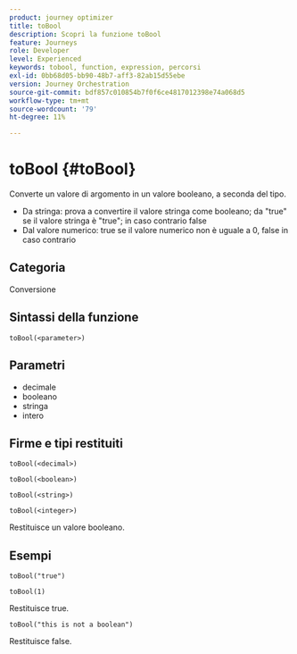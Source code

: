 ```yaml
---
product: journey optimizer
title: toBool
description: Scopri la funzione toBool
feature: Journeys
role: Developer
level: Experienced
keywords: tobool, function, expression, percorsi
exl-id: 0bb68d05-bb90-48b7-aff3-82ab15d55ebe
version: Journey Orchestration
source-git-commit: bdf857c010854b7f0f6ce4817012398e74a068d5
workflow-type: tm+mt
source-wordcount: '79'
ht-degree: 11%

---
```


# toBool {#toBool}

Converte un valore di argomento in un valore booleano, a seconda del tipo.

* Da stringa: prova a convertire il valore stringa come booleano; da &quot;true&quot; se il valore stringa è &quot;true&quot;; in caso contrario false
* Dal valore numerico: true se il valore numerico non è uguale a 0, false in caso contrario

## Categoria

Conversione

## Sintassi della funzione

`toBool(<parameter>)`

## Parametri

* decimale
* booleano
* stringa
* intero

## Firme e tipi restituiti

`toBool(<decimal>)`

`toBool(<boolean>)`

`toBool(<string>)`

`toBool(<integer>)`

Restituisce un valore booleano.

## Esempi

`toBool("true")`

`toBool(1)`

Restituisce true.

`toBool("this is not a boolean")`

Restituisce false.
